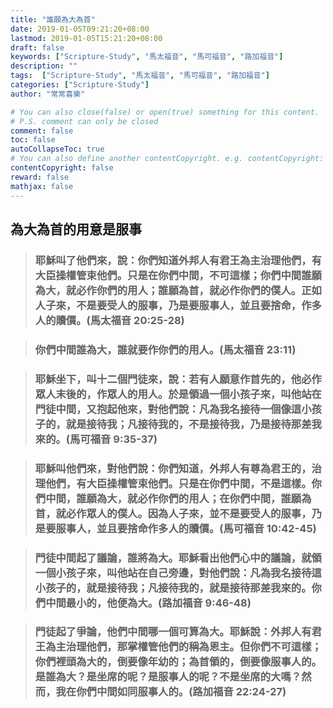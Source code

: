 ```yaml
---
title: "誰願為大為首"
date: 2019-01-05T09:21:20+08:00
lastmod: 2019-01-05T15:21:20+08:00
draft: false
keywords: ["Scripture-Study", "馬太福音", "馬可福音", "路加福音"]
description: ""
tags:  ["Scripture-Study", "馬太福音", "馬可福音", "路加福音"]
categories: ["Scripture-Study"]
author: "常常喜樂"

# You can also close(false) or open(true) something for this content.
# P.S. comment can only be closed
comment: false
toc: false
autoCollapseToc: true
# You can also define another contentCopyright. e.g. contentCopyright: "This is another copyright."
contentCopyright: false
reward: false
mathjax: false
---
```


## 為大為首的用意是服事

> ### 耶穌叫了他們來，說：你們知道外邦人有君王為主治理他們，有大臣操權管束他們。只是在你們中間，不可這樣；你們中間誰願為大，就必作你們的用人；誰願為首，就必作你們的僕人。正如人子來，不是要受人的服事，乃是要服事人，並且要捨命，作多人的贖價。(馬太福音 20:25-28)

> ### 你們中間誰為大，誰就要作你們的用人。(馬太福音 23:11)

> ### 耶穌坐下，叫十二個門徒來，說：若有人願意作首先的，他必作眾人末後的，作眾人的用人。於是領過一個小孩子來，叫他站在門徒中間，又抱起他來，對他們說：凡為我名接待一個像這小孩子的，就是接待我；凡接待我的，不是接待我，乃是接待那差我來的。(馬可福音 9:35-37)

> ### 耶穌叫他們來，對他們說：你們知道，外邦人有尊為君王的，治理他們，有大臣操權管束他們。只是在你們中間，不是這樣。你們中間，誰願為大，就必作你們的用人；在你們中間，誰願為首，就必作眾人的僕人。因為人子來，並不是要受人的服事，乃是要服事人，並且要捨命作多人的贖價。(馬可福音 10:42-45)

> ### 門徒中間起了議論，誰將為大。耶穌看出他們心中的議論，就領一個小孩子來，叫他站在自己旁邊，對他們說：凡為我名接待這小孩子的，就是接待我；凡接待我的，就是接待那差我來的。你們中間最小的，他便為大。(路加福音 9:46-48)

> ### 門徒起了爭論，他們中間哪一個可算為大。耶穌說：外邦人有君王為主治理他們，那掌權管他們的稱為恩主。但你們不可這樣；你們裡頭為大的，倒要像年幼的；為首領的，倒要像服事人的。是誰為大？是坐席的呢？是服事人的呢？不是坐席的大嗎？然而，我在你們中間如同服事人的。(路加福音 22:24-27)